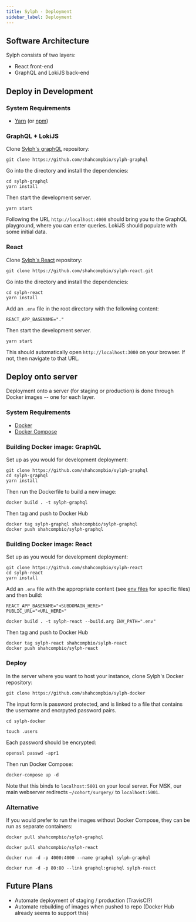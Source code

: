 ```yaml
---
title: Sylph - Deployment
sidebar_label: Deployment
---
```


## Software Architecture

Sylph consists of two layers:

- React front-end
- GraphQL and LokiJS back-end

## Deploy in Development

### System Requirements

- [Yarn](https://yarnpkg.com/en/) (or [npm](https://www.npmjs.com/))

### GraphQL + LokiJS

Clone [Sylph's graphQL](https://github.com/shahcompbio/sylph-graphql) repository:

```
git clone https://github.com/shahcompbio/sylph-graphql
```

Go into the directory and install the dependencies:

```
cd sylph-graphql
yarn install
```

Then start the development server.

```
yarn start
```

Following the URL `http://localhost:4000` should bring you to the GraphQL playground, where you can enter queries. LokiJS should populate with some initial data.

### React

Clone [Sylph's React](https://github.com/shahcompbio/sylph-react) repository:

```
git clone https://github.com/shahcompbio/sylph-react.git
```

Go into the directory and install the dependencies:

```
cd sylph-react
yarn install
```

Add an `.env` file in the root directory with the following content:

```
REACT_APP_BASENAME="."
```

Then start the development server.

```
yarn start
```

This should automatically open `http://localhost:3000` on your browser. If not, then navigate to that URL.

## Deploy onto server

Deployment onto a server (for staging or production) is done through Docker images -- one for each layer.

### System Requirements

- [Docker](https://docker.com)
- [Docker Compose](https://docs.docker.com/compose/)

### Building Docker image: GraphQL

Set up as you would for development deployment:

```
git clone https://github.com/shahcompbio/sylph-graphql
cd sylph-graphql
yarn install
```

Then run the Dockerfile to build a new image:

```
docker build . -t sylph-graphql
```

Then tag and push to Docker Hub

```
docker tag sylph-graphql shahcompbio/sylph-graphql
docker push shahcompbio/sylph-graphql
```

### Building Docker image: React

Set up as you would for development deployment:

```
git clone https://github.com/shahcompbio/sylph-react
cd sylph-react
yarn install
```

Add an `.env` file with the appropriate content (see [env files](sylph/env-files) for specific files) and then build:

```
REACT_APP_BASENAME="<SUBDOMAIN_HERE>"
PUBLIC_URL="<URL_HERE>"
```

```
docker build . -t sylph-react --build.arg ENV_PATH=".env"
```

Then tag and push to Docker Hub

```
docker tag sylph-react shahcompbio/sylph-react
docker push shahcompbio/sylph-react
```

### Deploy

In the server where you want to host your instance, clone Sylph's Docker repository:

```
git clone https://github.com/shahcompbio/sylph-docker
```

The input form is password protected, and is linked to a file that contains the username and encrpyted password pairs.

```
cd sylph-docker

touch .users
```

Each password should be encrypted:

```
openssl passwd -apr1
```

Then run Docker Compose:

```
docker-compose up -d
```

Note that this binds to `localhost:5001` on your local server. For MSK, our main webserver redirects `~/cohort/surgery/` to `localhost:5001`.

### Alternative

If you would prefer to run the images without Docker Compose, they can be run as separate containers:

```
docker pull shahcompbio/sylph-graphql

docker pull shahcompbio/sylph-react

docker run -d -p 4000:4000 --name graphql sylph-graphql

docker run -d -p 80:80 --link graphql:graphql sylph-react
```

## Future Plans

- Automate deployment of staging / production (TravisCI?)
- Automate rebuilding of images when pushed to repo (Docker Hub already seems to support this)
